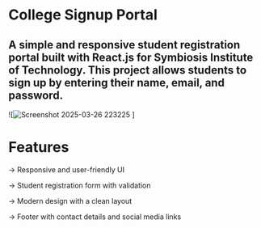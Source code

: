 # College Signup Portal
## A simple and responsive student registration portal built with React.js for Symbiosis Institute of Technology. This project allows students to sign up by entering their name, email, and password.

![![Screenshot 2025-03-26 223225](https://github.com/user-attachments/assets/0aa2b556-a962-4e77-9f6b-c599e3f62f5f)
]
# Features
-> Responsive and user-friendly UI

-> Student registration form with validation

-> Modern design with a clean layout

-> Footer with contact details and social media links
